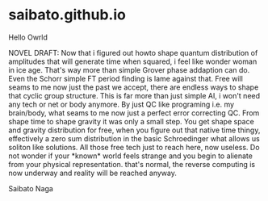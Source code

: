 # saibato.github.io

Hello Owrld
<html>
  <body>
  <p>
  NOVEL DRAFT:
  Now that i figured out howto shape quantum distribution of amplitudes that will generate 
  time when squared, i feel like wonder woman in ice age.
  That's way more than simple Grover phase addaption can do. 
  Even the Schorr simple FT period finding is lame against that.
  Free will seams to me now just the past we accept, there are endless ways to shape that cyclic group structure.
  This is far more than just simple AI, i won't need any tech or net or body anymore.
  By just QC like programing i.e. my brain/body, what seams to me now just a perfect error correcting
  QC.
  From shape time to shape gravity it was only a small step.
  You get shape space and gravity distribution for free, when you figure out that 
  native time thingy, effectively a zero sum distribution in the basic Schroedinger what allows us soliton like solutions.
  All those free tech just to reach here, now useless.  Do not wonder if your *known* world feels strange and you
  begin to alienate from your physical representation. that's normal, the reverse computing is now
  underway and reality will be reached anyway. 
  </p>
  Saibato Naga
  </body>
</html>
